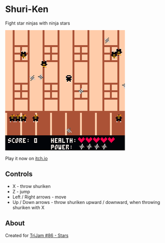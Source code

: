 # Shuri-Ken
Fight star ninjas with ninja stars

![Ninja jumping and throwing shuriken at star-shaped enemy ninjas](screenshots/gameplay.png)

Play it now on [itch.io](https://caterpillargames.itch.io/shuri-ken)

## Controls
* X - throw shuriken
* Z - jump
* Left / Right arrows - move
* Up / Down arrows - throw shuriken upward / downward, when throwing shuriken with X


## About
Created for [TriJam #86 - Stars](https://itch.io/jam/trijam-86/rate/757194)
